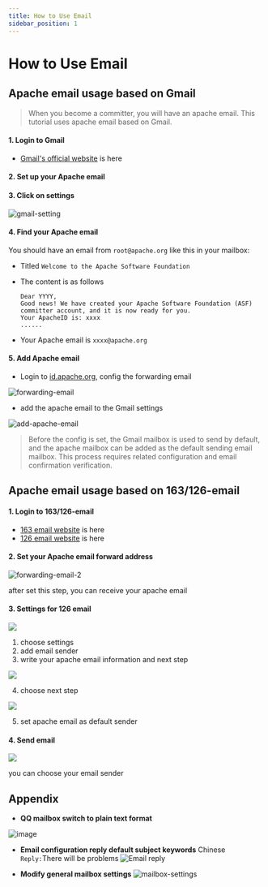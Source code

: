 ```yaml
---
title: How to Use Email
sidebar_position: 1
---
```


# How to Use Email

## Apache email usage based on Gmail

> When you become a committer, you will have an apache email. This tutorial uses apache email based on Gmail.

#### 1. Login to Gmail

* [Gmail's official website](https://gmail.google.com) is here

#### 2. Set up your Apache email

#### 3. Click on settings

![gmail-setting](/images/email/gmail-setting.png)

#### 4. Find your Apache email

You should have an email from `root@apache.org` like this in your mailbox:

* Titled `Welcome to the Apache Software Foundation`

* The content is as follows

  ```text
  Dear YYYY,
  Good news! We have created your Apache Software Foundation (ASF) committer account, and it is now ready for you.
  Your ApacheID is: xxxx
  ......
  ```

* Your Apache email is `xxxx@apache.org`

#### 5. Add Apache email

* Login to [id.apache.org](https://id.apache.org/), config the forwarding email

![forwarding-email](/images/email/forwarding-email.png)

* add the apache email to the Gmail settings

![add-apache-email](/images/email/add-apache-email.png)

> Before the config is set, the Gmail mailbox is used to send by default, and the apache mailbox can be added as the default sending email mailbox. This process requires related configuration and email confirmation verification.

## Apache email usage based on 163/126-email

#### 1. Login to 163/126-email

* [163 email website](https://mail.163.com) is here
* [126 email website](https://mail.126.com/) is here

#### 2. Set your Apache email forward address

![forwarding-email-2](/images/email/forwarding-email.png)

after set this step, you can receive your apache email

#### 3. Settings for 126 email

![](/images/email/126email-settings.png)

1. choose settings
2. add email sender
3. write your apache email information and next step

![](/images/email/126email-settings-2.png)

4. choose next step

![](/images/email/126-default-sender.png)

5. set apache email as default sender

#### 4. Send email

![](/images/email/126-send-email.png)

you can choose your email sender

## Appendix

* **QQ mailbox switch to plain text format**

![image](https://user-images.githubusercontent.com/11496700/149449779-d0116bb1-de9e-4cc4-98fb-af3327b15c09.png)

* **Email configuration reply default subject keywords** Chinese `Reply:`There will be problems ![Email reply](/images/email/email-reply.png)

* **Modify general mailbox settings** ![mailbox-settings](/images/email/mailbox-settings.png)
